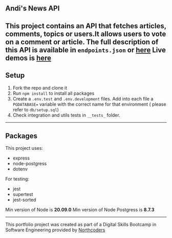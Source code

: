 ## Andi's News API

This project contains an API that fetches articles, comments, topics or users.It allows users to vote on a comment or article. The full description of this API is available in `endpoints.json` or [here](https://andis-news-app.onrender.com/api)
Live demos is [here](https://andis-news-app.onrender.com/)
---
## Setup
1. Fork the repo and clone it
2. Run `npm install` to install all packages
3. Create a `.env.test` and `.env.development` files. Add into each file a `PGDATABASE=` variable with the correct name for that environment ( please refer to `db/setup.sql`)
4. Check integration and utils tests in `__tests_` folder.
---
## Packages
This project uses:
- express
- node-postgress
- dotenv

For testing:
- jest
- supertest
- jest-sorted

Min version of Node is **20.09.0**
Min version of Node Postgress is **8.7.3**

--- 

This portfolio project was created as part of a Digital Skills Bootcamp in Software Engineering provided by [Northcoders](https://northcoders.com/)
